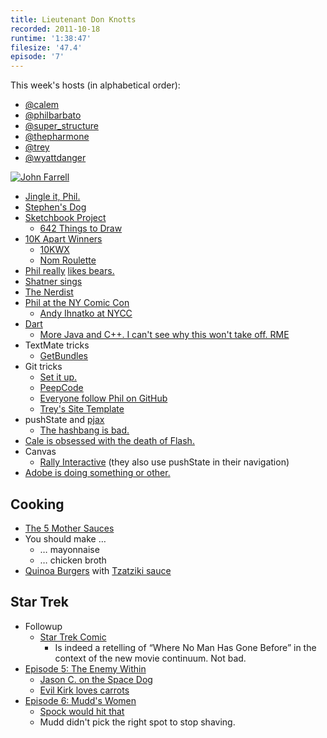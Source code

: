 ```yaml
---
title: Lieutenant Don Knotts
recorded: 2011-10-18
runtime: '1:38:47'
filesize: '47.4'
episode: '7'
---
```


This week's hosts (in alphabetical order):

- [@calem](https://twitter.com/calem)
- [@philbarbato](https://twitter.com/philbarbato)
- [@super_structure](https://twitter.com/super_structure)
- [@thepharmone](https://twitter.com/thepharmone)
- [@trey](https://twitter.com/trey)
- [@wyattdanger](https://twitter.com/wyattdanger)

[![John Farrell](https://jawgrind.s3.amazonaws.com/Jawgrind-Episode-7.jpg)](http://en.memory-alpha.org/wiki/John_Farrell)

- [Jingle it, Phil.](http://philbarbato.tumblr.com/post/11579568269/i-decided-to-do-a-jingle-theme-song-intro-for-this)
- [Stephen's Dog](http://instagr.am/p/QQNKZ/)
- [Sketchbook Project](http://www.arthousecoop.com/projects/sketchbookproject)
    - [642 Things to Draw](http://instagr.am/p/Pg14z/)
- [10K Apart Winners](http://10k.aneventapart.com/)
    - [10KWX](http://midnightcheese.com/wx/)
    - [Nom Roulette](http://nomroulette.com/)
- [Phil really](http://philbarbato.tumblr.com/) [likes bears.](http://threesixtyfivebears.com/)
- [Shatner sings](http://en.wikipedia.org/wiki/Has_Been)
- [The Nerdist](http://www.nerdist.com/)
- [Phil at the NY Comic Con](http://nycc11.mapyourshow.com/5_0/sessions/sessiondetails.cfm?ScheduledSessionID=1BA8)
    - [Andy Ihnatko at NYCC](http://5by5.tv/ia/4-misinterpreted-as-creepy)
- [Dart](http://en.wikipedia.org/wiki/Dart_(programming_language))
    - [More Java and C++. I can't see why this won't take off. RME](https://mlkshk.com/p/88BZ)
- TextMate tricks
    - [GetBundles](http://solutions.trey.cc/2009/02/25/installing-getbundles-on-a-fresh-copy-of-textmate/)
- Git tricks
    - [Set it up.](http://solutions.trey.cc/2009/03/09/a-happy-git-environment-on-osx-leopard/)
    - [PeepCode](http://peepcode.com/products/git)
    - [Everyone follow Phil on GitHub](https://github.com/philbarbato)
    - [Trey's Site Template](https://github.com/trey/site-template)
- pushState and [pjax](http://pjax.heroku.com/)
    - [The hashbang is bad.](http://danwebb.net/2011/5/28/it-is-about-the-hashbangs)
- [Cale is obsessed with the death of Flash.](http://iswifter.net/)
- Canvas
    - [Rally Interactive](http://beta.rallyinteractive.com/) (they also use pushState in their navigation)
- [Adobe is doing something or other.](http://blogs.adobe.com/jnack/2011/10/css-shaders-hell-yeah.html)

## Cooking

- [The 5 Mother Sauces](http://luvintkandtj.hubpages.com/hub/The-Five-Mother-Sauces)
- You should make &hellip;
    - &hellip; mayonnaise
    - &hellip; chicken broth
- [Quinoa Burgers](http://eggandtoast.com/trey/card/223/) with [Tzatziki sauce](http://eggandtoast.com/trey/card/225/)

## Star Trek

- Followup
    - [Star Trek Comic](http://www.comixology.com/sku/JUL110308/Star-Trek-Ongoing-1)
        - Is indeed a retelling of “Where No Man Has Gone Before” in the context of the new movie continuum. Not bad.
- [Episode 5: The Enemy Within](http://en.wikipedia.org/wiki/The_Enemy_Within_(Star_Trek))
    - [Jason C. on the Space Dog](http://www.jasoncoleman.net/2011/10/18/space-dog/)
    - [Evil Kirk loves carrots](https://jawgrind.s3.amazonaws.com/Star-Trek-Gifs/TOS/episode-5-carrot.gif)
- [Episode 6: Mudd's Women](http://en.wikipedia.org/wiki/Mudd%27s_Women)
    - [Spock would hit that](https://jawgrind.s3.amazonaws.com/Star-Trek-Gifs/TOS/episode-6-spock-would-hit-that.gif)
    - Mudd didn't pick the right spot to stop shaving.
